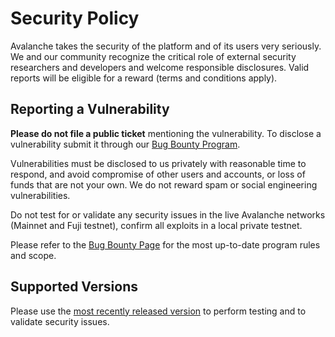 # Security Policy

Avalanche takes the security of the platform and of its users very seriously. We and our community recognize the critical role of external security researchers and developers and welcome
responsible disclosures. Valid reports will be eligible for a reward (terms and conditions apply).

## Reporting a Vulnerability

**Please do not file a public ticket** mentioning the vulnerability. To disclose a vulnerability submit it through our [Bug Bounty Program](https://hackenproof.com/avalanche).

Vulnerabilities must be disclosed to us privately with reasonable time to respond, and avoid compromise of other users and accounts, or loss of funds that are not your own. We do not reward spam or
social engineering vulnerabilities.

Do not test for or validate any security issues in the live Avalanche networks (Mainnet and Fuji testnet), confirm all exploits in a local private testnet.

Please refer to the [Bug Bounty Page](https://hackenproof.com/avalanche) for the most up-to-date program rules and scope.

## Supported Versions

Please use the [most recently released version](https://github.com/CaiJiJi/coreth/releases/latest) to perform testing and to validate security issues.

